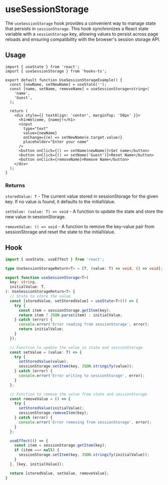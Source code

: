 # useSessionStorage

The `useSessionStorage` hook provides a convenient way to manage state that persists in `sessionStorage`. This hook synchronizes a React state variable with a `sessionStorage` key, allowing values to persist across page reloads and ensuring compatibility with the browser's session storage API.

## Usage

```tsx
import { useState } from 'react';
import { useSessionStorage } from 'hooks-ts';

export default function UseSessionStorageExample() {
  const [newName, setNewName] = useState('');
  const [name, setName, removeName] = useSessionStorage<string>(
    'name',
    'Guest',
  );

  return (
    <div style={{ textAlign: 'center', marginTop: '50px' }}>
      <h1>Welcome, {name}!</h1>
      <input
        type="text"
        value={newName}
        onChange={(e) => setNewName(e.target.value)}
        placeholder="Enter your name"
      />
      <button onClick={() => setName(newName)}>Set name</button>
      <button onClick={() => setName('Guest')}>Reset Name</button>
      <button onClick={removeName}>Remove Name</button>
    </div>
  );
}
```

### Returns

`storedValue: T` - The current value stored in sessionStorage for the given key. If no value is found, it defaults to the initialValue.

`setValue: (value: T) => void` - A function to update the state and store the new value in sessionStorage.

`removeValue: () => void` - A function to remove the key-value pair from sessionStorage and reset the state to the initialValue.

## Hook

```ts
import { useState, useEffect } from 'react';

type UseSessionStorageReturn<T> = [T, (value: T) => void, () => void];

export function useSessionStorage<T>(
  key: string,
  initialValue: T,
): UseSessionStorageReturn<T> {
  // State to store the value
  const [storedValue, setStoredValue] = useState<T>(() => {
    try {
      const item = sessionStorage.getItem(key);
      return item ? JSON.parse(item) : initialValue;
    } catch (error) {
      console.error('Error reading from sessionStorage', error);
      return initialValue;
    }
  });

  // Function to update the value in state and sessionStorage
  const setValue = (value: T) => {
    try {
      setStoredValue(value);
      sessionStorage.setItem(key, JSON.stringify(value));
    } catch (error) {
      console.error('Error writing to sessionStorage', error);
    }
  };

  // Function to remove the value from state and sessionStorage
  const removeValue = () => {
    try {
      setStoredValue(initialValue);
      sessionStorage.removeItem(key);
    } catch (error) {
      console.error('Error removing from sessionStorage', error);
    }
  };

  useEffect(() => {
    const item = sessionStorage.getItem(key);
    if (item === null) {
      sessionStorage.setItem(key, JSON.stringify(initialValue));
    }
  }, [key, initialValue]);

  return [storedValue, setValue, removeValue];
}
```

